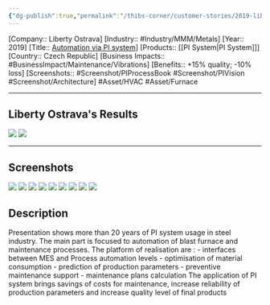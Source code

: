 ```yaml
---
{"dg-publish":true,"permalink":"/thibs-corner/customer-stories/2019-liberty-ostrava-automation-via-pi-system/","noteIcon":""}
---
```


[Company:: Liberty Ostrava]
[Industry:: #Industry/MMM/Metals]
[Year:: 2019]
[Title:: [Automation via PI system](https://resources.osisoft.com/presentations/liberty-ostrava-automation-via-pi-system/)]
[Products:: [[PI System\|PI System]]]
[Country:: Czech Republic]
[Business Impacts:: #BusinessImpact/Maintenance/Vibrations]
[Benefits:: +15% quality; -10% loss]
[Screenshots:: #Screenshot/PIProcessBook #Screenshot/PIVision #Screenshot/Architecture] 
#Asset/HVAC #Asset/Furnace 


---
## Liberty Ostrava's Results
![](https://i.imgur.com/mSdYcQF.png)
![](https://i.imgur.com/0bCjUgc.png)

---
## Screenshots
![](https://i.imgur.com/LpIVsHZ.jpg)
![](https://i.imgur.com/g51gdXy.png)
![](https://i.imgur.com/f6JPVCd.png)
![](https://i.imgur.com/OwiAt5s.png)
![](https://i.imgur.com/uvkub9p.png)
![](https://i.imgur.com/uR78E7U.png)
![](https://i.imgur.com/bjKMKl6.png)
![](https://i.imgur.com/YD87qSF.png)
![](https://i.imgur.com/hj6K9n1.png)


## Description
Presentation shows more than 20 years of PI system usage in steel industry. The main part is focused to automation of blast furnace and maintenance processes. The platform of realisation are : - interfaces between MES and Process automation levels - optimisation of material consumption - prediction of production parameters - preventive maintenance support - maintenance plans calculation The application of PI system brings savings of costs for maintenance, increase reliability of production parameters and increase quality level of final products